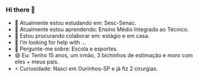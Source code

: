 ### Hi there 👋



- 🔭 Atualmente estou estudando em: Sesc-Senac.
- 🌱 Atualmente estou aprendendo: Ensino Médio Integrado ao Técnico.
- 👯 Estou procurando colaborar em: estágio e em casa.
- 🤔 I’m looking for help with ...
- 💬 Pergunte-me sobre: Escola e esportes.
- 😄 Eu: Tenho 15 anos, um irmão, 3 bichinhos de estimação e moro com eles + meus pais.
- ⚡ Curiosidade: Nasci em Ourinhos-SP e já fiz 2 cirurgias.

